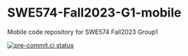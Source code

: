 # SWE574-Fall2023-G1-mobile

Mobile code repository for SWE574 Fall2023 Group1

[![pre-commit.ci status](https://results.pre-commit.ci/badge/github/SWE574-Fall2023-Group1/SWE574-Fall2023-G1-mobile/main.svg)](https://results.pre-commit.ci/latest/github/SWE574-Fall2023-Group1/SWE574-Fall2023-G1-mobile/main)

